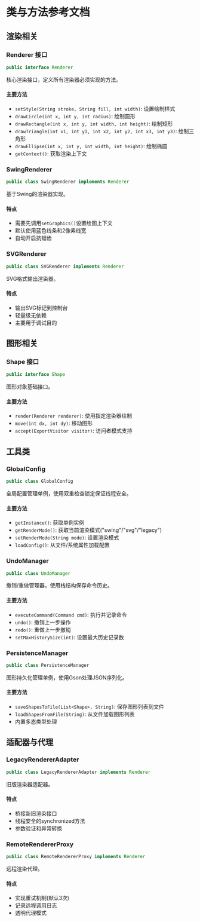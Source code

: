 # 类与方法参考文档

## 渲染相关

### Renderer 接口
```java
public interface Renderer
```
核心渲染接口，定义所有渲染器必须实现的方法。

#### 主要方法
- `setStyle(String stroke, String fill, int width)`: 设置绘制样式
- `drawCircle(int x, int y, int radius)`: 绘制圆形
- `drawRectangle(int x, int y, int width, int height)`: 绘制矩形  
- `drawTriangle(int x1, int y1, int x2, int y2, int x3, int y3)`: 绘制三角形
- `drawEllipse(int x, int y, int width, int height)`: 绘制椭圆
- `getContext()`: 获取渲染上下文

### SwingRenderer
```java
public class SwingRenderer implements Renderer
```
基于Swing的渲染器实现。

#### 特点
- 需要先调用`setGraphics()`设置绘图上下文
- 默认使用蓝色线条和2像素线宽
- 自动开启抗锯齿

### SVGRenderer 
```java
public class SVGRenderer implements Renderer
```
SVG格式输出渲染器。

#### 特点
- 输出SVG标记到控制台
- 轻量级无依赖
- 主要用于调试目的

## 图形相关

### Shape 接口
```java
public interface Shape
```
图形对象基础接口。

#### 主要方法
- `render(Renderer renderer)`: 使用指定渲染器绘制
- `move(int dx, int dy)`: 移动图形
- `accept(ExportVisitor visitor)`: 访问者模式支持

## 工具类

### GlobalConfig
```java
public class GlobalConfig
```
全局配置管理单例，使用双重检查锁定保证线程安全。

#### 主要方法
- `getInstance()`: 获取单例实例
- `getRenderMode()`: 获取当前渲染模式("swing"/"svg"/"legacy")
- `setRenderMode(String mode)`: 设置渲染模式
- `loadConfig()`: 从文件/系统属性加载配置

### UndoManager
```java
public class UndoManager 
```
撤销/重做管理器，使用栈结构保存命令历史。

#### 主要方法
- `executeCommand(Command cmd)`: 执行并记录命令
- `undo()`: 撤销上一步操作  
- `redo()`: 重做上一步撤销
- `setMaxHistorySize(int)`: 设置最大历史记录数

### PersistenceManager
```java
public class PersistenceManager
```
图形持久化管理单例，使用Gson处理JSON序列化。

#### 主要方法
- `saveShapesToFile(List<Shape>, String)`: 保存图形列表到文件
- `loadShapesFromFile(String)`: 从文件加载图形列表
- 内置多态类型处理

## 适配器与代理

### LegacyRendererAdapter
```java
public class LegacyRendererAdapter implements Renderer
```
旧版渲染器适配器。

#### 特点
- 桥接新旧渲染接口
- 线程安全的synchronized方法
- 参数验证和异常转换

### RemoteRendererProxy
```java 
public class RemoteRendererProxy implements Renderer
```
远程渲染代理。

#### 特点
- 实现重试机制(默认3次)
- 记录远程调用日志
- 透明代理模式
